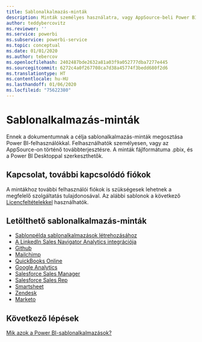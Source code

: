 ```yaml
---
title: Sablonalkalmazás-minták
description: Minták személyes használatra, vagy AppSource-beli Power BI-alkalmazásként történő továbbterjesztésre
author: teddybercovitz
ms.reviewer: ''
ms.service: powerbi
ms.subservice: powerbi-service
ms.topic: conceptual
ms.date: 01/01/2020
ms.author: tebercov
ms.openlocfilehash: 2402487bde2632a81a03f9a052777dba7277e445
ms.sourcegitcommit: 6272c4a0f267708ca7d38a45774f3bedd680f2d6
ms.translationtype: HT
ms.contentlocale: hu-HU
ms.lasthandoff: 01/06/2020
ms.locfileid: "75622380"
---
```

# <a name="template-apps-samples"></a>Sablonalkalmazás-minták

Ennek a dokumentumnak a célja sablonalkalmazás-minták megosztása Power BI-felhasználókkal. Felhasználhatók személyesen, vagy az AppSource-on történő továbbterjesztésre. A minták fájlformátuma .pbix, és a Power BI Desktoppal szerkeszthetők.

## <a name="connection-additional-related-accounts"></a>Kapcsolat, további kapcsolódó fiókok

A mintákhoz további felhasználói fiókok is szükségesek lehetnek a megfelelő szolgáltatás tulajdonosával.  Az alábbi sablonok a következő [Licencfeltételekkel](https://templateapps.blob.core.windows.net/sampletemplateapps/Sample-Templates-for-app-on-appsource.pdf) használhatók.

## <a name="downloadable-template-apps-samples"></a>Letölthető sablonalkalmazás-minták

* [Sablonpélda sablonalkalmazások létrehozásához](https://templateapps.blob.core.windows.net/sampletemplateapps/TemplateforTemplateApps.zip)
* [A LinkedIn Sales Navigator Analytics integrációja](https://templateapps.blob.core.windows.net/sampletemplateapps/SalesNavigatorTemplate.pbix)
* [Github](https://templateapps.blob.core.windows.net/sampletemplateapps/GitHub.pbix)
* [Mailchimp](https://templateapps.blob.core.windows.net/sampletemplateapps/MailChimp.pbix)
* [QuickBooks Online](https://templateapps.blob.core.windows.net/sampletemplateapps/QuickBooksOnline.pbix)
* [Google Analytics](https://templateapps.blob.core.windows.net/sampletemplateapps/GoogleAnalytics.pbix)
* [Salesforce Sales Manager](https://templateapps.blob.core.windows.net/sampletemplateapps/SalesforceSalesManager.pbix)
* [Salesforce Sales Rep](https://templateapps.blob.core.windows.net/sampletemplateapps/SalesforceSalesRep.pbix)
* [Smartsheet](https://templateapps.blob.core.windows.net/sampletemplateapps/Smartsheet.pbix)
* [Zendesk](https://templateapps.blob.core.windows.net/sampletemplateapps/Zendesk.pbix)
* [Marketo](https://templateapps.blob.core.windows.net/sampletemplateapps/Marketo.pbix)

## <a name="next-steps"></a>Következő lépések

[Mik azok a Power BI-sablonalkalmazások?](service-template-apps-overview.md)
